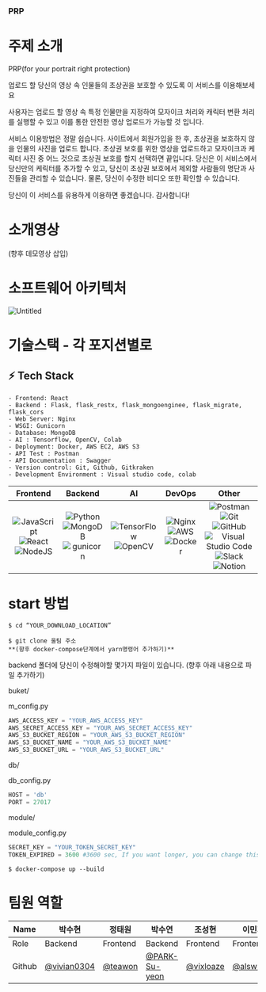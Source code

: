 ### PRP

# 주제 소개

PRP(for your portrait right protection)

업로드 할 당신의 영상 속 인물들의 초상권을 보호할 수 있도록 이 서비스를 이용해보세요

사용자는 업로드 할 영상 속 특정 인물만을 지정하여 모자이크 처리와 캐릭터 변환 처리를 실행할 수 있고 이를 통한 안전한 영상 업로드가 가능할 것 입니다.

서비스 이용방법은 정말 쉽습니다. 사이트에서 회원가입을 한 후, 초상권을 보호하지 않을 인물의 사진을 업로드 합니다. 초상권 보호를 위한 영상을 업로드하고 모자이크과 케릭터 사진 중 어느 것으로 초상권 보호를 할지 선택하면 끝입니다. 당신은 이 서비스에서 당신만의 케릭터를 추가할 수 있고, 당신이 초상권 보호에서 제외할 사람들의 명단과 사진들을 관리할 수 있습니다. 물론, 당신이 수정한 비디오 또한 확인할 수 있습니다.

당신이 이 서비스를 유용하게 이용하면 좋겠습니다. 감사합니다!

# 소개영상

(향후 데모영상 삽입)

# 소프트웨어 아키텍처

![Untitled](https://s3-us-west-2.amazonaws.com/secure.notion-static.com/0772fde4-8afb-4f84-b049-724878e80282/Untitled.png)

# 기술스택 - 각 포지션별로
## **:zap: Tech Stack**
```
- Frontend: React
- Backend : Flask, flask_restx, flask_mongoenginee, flask_migrate, flask_cors
- Web Server: Nginx
- WSGI: Gunicorn
- Database: MongoDB
- AI : Tensorflow, OpenCV, Colab
- Deployment: Docker, AWS EC2, AWS S3
- API Test : Postman
- API Documentation : Swagger
- Version control: Git, Github, Gitkraken
- Development Environment : Visual studio code, colab
```
|Frontend|Backend|AI|DevOps|Other|
|:------:|:------:|:---:|:----:|:---:|
|![JavaScript](https://img.shields.io/badge/javascript-F7DF1E?style=for-the-badge&logo=javascript&logoColor=black)<br>![React](https://img.shields.io/badge/react-%2320232a.svg?style=for-the-badge&logo=react&logoColor=%2361DAFB)<br>![NodeJS](https://img.shields.io/badge/node.js-%2343853D.svg?style=for-the-badge&logo=node.js&logoColor=white)|![Python](https://img.shields.io/badge/python-%2314354C.svg?style=for-the-badge&logo=python&logoColor=white)<br>![MongoDB](https://img.shields.io/badge/MongoDB-%234ea94b.svg?style=for-the-badge&logo=mongodb&logoColor=white)<br>![gunicorn](https://img.shields.io/badge/gunicorn-499848?style=for-the-badge&logo=gunicorn&logoColor=white)<br>|![TensorFlow](https://img.shields.io/badge/TensorFlow-%23FF6F00.svg?style=for-the-badge&logo=TensorFlow&logoColor=white)</br>![OpenCV](https://img.shields.io/badge/opencv-%23white.svg?style=for-the-badge&logo=opencv&logoColor=white)|![Nginx](https://img.shields.io/badge/nginx-%23009639.svg?style=for-the-badge&logo=nginx&logoColor=white)<br>![AWS](https://img.shields.io/badge/AWS-%23FF9900.svg?style=for-the-badge&logo=amazon-aws&logoColor=white)<br>![Docker](https://img.shields.io/badge/docker-%230db7ed.svg?style=for-the-badge&logo=docker&logoColor=white)|![Postman](https://img.shields.io/badge/Postman-FF6C37?style=for-the-badge&logo=Postman&logoColor=white)<br>![Git](https://img.shields.io/badge/git-%23F05033.svg?style=for-the-badge&logo=git&logoColor=white)<br>![GitHub](https://img.shields.io/badge/github-%23121011.svg?style=for-the-badge&logo=github&logoColor=white)<br>![Visual Studio Code](https://img.shields.io/badge/VisualStudioCode-0078d7.svg?style=for-the-badge&logo=visual-studio-code&logoColor=white)<br>![Slack](https://img.shields.io/badge/Slack-4A154B?style=for-the-badge&logo=slack&logoColor=white)<br>![Notion](https://img.shields.io/badge/Notion-%23000000.svg?style=for-the-badge&logo=notion&logoColor=white)

# start 방법

```
$ cd “YOUR_DOWNLOAD_LOCATION”

$ git clone 울팀 주소
**(향후 docker-compose단계에서 yarn명령어 추가하기)**
```

backend 폴더에 당신이 수정해야할 몇가지 파일이 있습니다. (향후 아래 내용으로 파일 추가하기)

buket/

m_config.py

```python
AWS_ACCESS_KEY = "YOUR_AWS_ACCESS_KEY"
AWS_SECRET_ACCESS_KEY = "YOUR_AWS_SECRET_ACCESS_KEY"
AWS_S3_BUCKET_REGION = "YOUR_AWS_S3_BUCKET_REGION"
AWS_S3_BUCKET_NAME = "YOUR_AWS_S3_BUCKET_NAME"
AWS_S3_BUCKET_URL = "YOUR_AWS_S3_BUCKET_URL"
```

db/

db_config.py

```python
HOST = 'db'
PORT = 27017
```

module/

module_config.py

```python
SECRET_KEY = "YOUR_TOKEN_SECRET_KEY"
TOKEN_EXPIRED = 3600 #3600 sec, If you want longer, you can change this time.
```

```
$ docker-compose up --build
```

# 팀원 역할

| Name    | 박수현                                       |정태원                               | 박수연                                        | 조성현      | 이민지 | 박준혁                              |
| ------- | --------------------------------------------- | ------------------------------------ | --------------------------------------------- | --------------------------------------- | -----| ----- |
| Role    |     Backend    |             Frontend          |     Backend       | Frontend | Frontend | Backend  |
| Github  | [@vivian0304](https://github.com/vivian0304) | [@teawon](https://github.com/teawon) | [@PARK-Su-yeon](https://github.com/PARK-Su-yeon) | [@vixloaze](https://github.com/vixloaze) | [@alswlfl29](https://github.com/alswlfl29)| [@JHPark02](https://github.com/JHPark02)|
